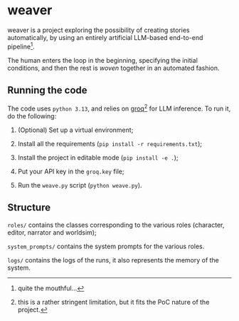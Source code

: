 # weaver

weaver is a project exploring the possibility of creating stories automatically, by using an entirely artificial LLM-based end-to-end pipeline[^1].

The human enters the loop in the beginning, specifying the initial conditions, and then the rest is _woven_ together in an automated fashion.

## Running the code

The code uses `python 3.13`, and relies on [groq](https://groq.com)[^2] for LLM inference. To run it, do the following:

1. (Optional) Set up a virtual environment;

2. Install all the requirements (`pip install -r requirements.txt`);

3. Install the project in editable mode (`pip install -e .`);

4. Put your API key in the `groq.key` file;

5. Run the `weave.py` script (`python weave.py`).

## Structure

`roles/` contains the classes corresponding to the various roles (character, editor, narrator and worldsim);

`system_prompts/` contains the system prompts for the various roles.

`logs/` contains the logs of the runs, it also represents the memory of the system.

[^1]: quite the mouthful...
[^2]: this is a rather stringent limitation, but it fits the PoC nature of the project.
